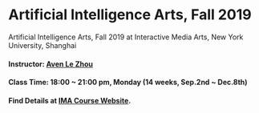 # Artificial Intelligence Arts, Fall 2019
Artificial Intelligence Arts, Fall 2019 at Interactive Media Arts, New York University, Shanghai

#### Instructor: [Aven Le Zhou](https://www.aven.cc/about)
#### Class Time: 18:00 ~ 21:00 pm, Monday (14 weeks, Sep.2nd ~ Dec.8th)
#### Find Details at [IMA Course Website](https://wp.nyu.edu/shanghai-ima-aiarts/f19/).





